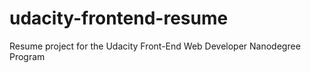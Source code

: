 # udacity-frontend-resume
Resume project for the Udacity Front-End Web Developer Nanodegree Program
